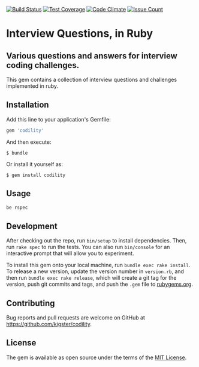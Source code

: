 [![Build Status](https://travis-ci.org/kigster/interview-questions.svg?branch=master)](https://travis-ci.org/kigster/interview-questions)
[![Test Coverage](https://codeclimate.com/github/kigster/interview-questions/badges/coverage.svg)](https://codeclimate.com/github/kigster/interview-questions/coverage)
[![Code Climate](https://codeclimate.com/github/kigster/interview-questions/badges/gpa.svg)](https://codeclimate.com/github/kigster/interview-questions)
[![Issue Count](https://codeclimate.com/github/kigster/interview-questions/badges/issue_count.svg)](https://codeclimate.com/github/kigster/interview-questions)
# Interview Questions, in Ruby

## Various questions and answers for interview coding challenges.

This gem contains a collection of interview questions and challenges implemented in ruby.

## Installation

Add this line to your application's Gemfile:

```ruby
gem 'codility'
```

And then execute:

    $ bundle

Or install it yourself as:

    $ gem install codility

## Usage

```ruby
be rspec
```

## Development

After checking out the repo, run `bin/setup` to install dependencies. Then, run `rake spec` to run the tests. You can also run `bin/console` for an interactive prompt that will allow you to experiment.

To install this gem onto your local machine, run `bundle exec rake install`. To release a new version, update the version number in `version.rb`, and then run `bundle exec rake release`, which will create a git tag for the version, push git commits and tags, and push the `.gem` file to [rubygems.org](https://rubygems.org).

## Contributing

Bug reports and pull requests are welcome on GitHub at https://github.com/kigster/codility.

## License

The gem is available as open source under the terms of the [MIT License](http://opensource.org/licenses/MIT).
